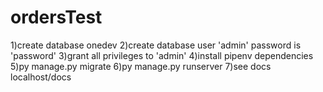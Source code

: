 # ordersTest
1)create database onedev
2)create database user 'admin' password is 'password'
3)grant all privileges to 'admin'
4)install pipenv dependencies 
5)py manage.py migrate 
6)py manage.py runserver
7)see docs localhost/docs
